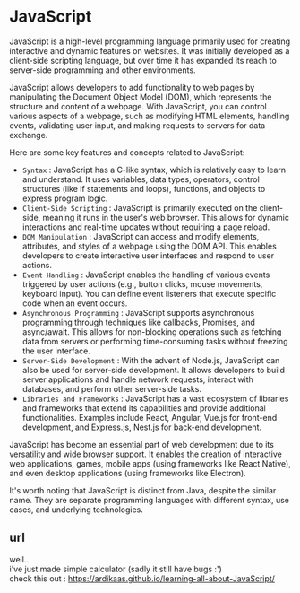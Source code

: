 # JavaScript

JavaScript is a high-level programming language primarily used for creating interactive and dynamic features on websites. It was initially developed as a client-side scripting language, but over time it has expanded its reach to server-side programming and other environments.

JavaScript allows developers to add functionality to web pages by manipulating the Document Object Model (DOM), which represents the structure and content of a webpage. With JavaScript, you can control various aspects of a webpage, such as modifying HTML elements, handling events, validating user input, and making requests to servers for data exchange.

Here are some key features and concepts related to JavaScript:
- `Syntax` : JavaScript has a C-like syntax, which is relatively easy to learn and understand. It uses variables, data types, operators, control structures (like if statements and loops), functions, and objects to express program logic.
- `Client-Side Scripting` : JavaScript is primarily executed on the client-side, meaning it runs in the user's web browser. This allows for dynamic interactions and real-time updates without requiring a page reload.
- `DOM Manipulation` : JavaScript can access and modify elements, attributes, and styles of a webpage using the DOM API. This enables developers to create interactive user interfaces and respond to user actions.
- `Event Handling` : JavaScript enables the handling of various events triggered by user actions (e.g., button clicks, mouse movements, keyboard input). You can define event listeners that execute specific code when an event occurs.
- `Asynchronous Programming` : JavaScript supports asynchronous programming through techniques like callbacks, Promises, and async/await. This allows for non-blocking operations such as fetching data from servers or performing time-consuming tasks without freezing the user interface.
- `Server-Side Development` : With the advent of Node.js, JavaScript can also be used for server-side development. It allows developers to build server applications and handle network requests, interact with databases, and perform other server-side tasks.
- `Libraries and Frameworks` : JavaScript has a vast ecosystem of libraries and frameworks that extend its capabilities and provide additional functionalities. Examples include React, Angular, Vue.js for front-end development, and Express.js, Nest.js for back-end development.

JavaScript has become an essential part of web development due to its versatility and wide browser support. It enables the creation of interactive web applications, games, mobile apps (using frameworks like React Native), and even desktop applications (using frameworks like Electron).

It's worth noting that JavaScript is distinct from Java, despite the similar name. They are separate programming languages with different syntax, use cases, and underlying technologies.


## url
well.. <br />
i've just made simple calculator (sadly it still have bugs :') <br />
check this out : https://ardikaas.github.io/learning-all-about-JavaScript/
